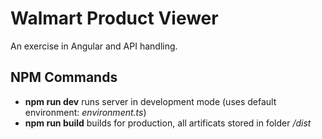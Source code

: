 # Walmart Product Viewer

An exercise in Angular and API handling.

## NPM Commands

- **npm run dev** runs server in development mode (uses default environment: *environment.ts*)
- **npm run build** builds for production, all artificats stored in folder */dist*